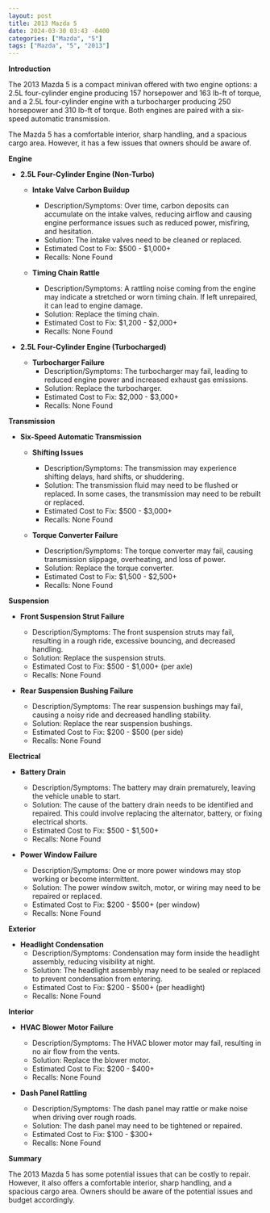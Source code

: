 ```yaml
---
layout: post
title: 2013 Mazda 5
date: 2024-03-30 03:43 -0400
categories: ["Mazda", "5"]
tags: ["Mazda", "5", "2013"]
---
```

**Introduction**

The 2013 Mazda 5 is a compact minivan offered with two engine options: a 2.5L four-cylinder engine producing 157 horsepower and 163 lb-ft of torque, and a 2.5L four-cylinder engine with a turbocharger producing 250 horsepower and 310 lb-ft of torque. Both engines are paired with a six-speed automatic transmission.

The Mazda 5 has a comfortable interior, sharp handling, and a spacious cargo area. However, it has a few issues that owners should be aware of.

**Engine**

* **2.5L Four-Cylinder Engine (Non-Turbo)**

  * **Intake Valve Carbon Buildup**
    * Description/Symptoms: Over time, carbon deposits can accumulate on the intake valves, reducing airflow and causing engine performance issues such as reduced power, misfiring, and hesitation.
    * Solution: The intake valves need to be cleaned or replaced.
    * Estimated Cost to Fix: $500 - $1,000+
    * Recalls: None Found

  * **Timing Chain Rattle**
    * Description/Symptoms: A rattling noise coming from the engine may indicate a stretched or worn timing chain. If left unrepaired, it can lead to engine damage.
    * Solution: Replace the timing chain.
    * Estimated Cost to Fix: $1,200 - $2,000+
    * Recalls: None Found

* **2.5L Four-Cylinder Engine (Turbocharged)**

  * **Turbocharger Failure**
    * Description/Symptoms: The turbocharger may fail, leading to reduced engine power and increased exhaust gas emissions.
    * Solution: Replace the turbocharger.
    * Estimated Cost to Fix: $2,000 - $3,000+
    * Recalls: None Found

**Transmission**

* **Six-Speed Automatic Transmission**

  * **Shifting Issues**
    * Description/Symptoms: The transmission may experience shifting delays, hard shifts, or shuddering.
    * Solution: The transmission fluid may need to be flushed or replaced. In some cases, the transmission may need to be rebuilt or replaced.
    * Estimated Cost to Fix: $500 - $3,000+
    * Recalls: None Found

  * **Torque Converter Failure**
    * Description/Symptoms: The torque converter may fail, causing transmission slippage, overheating, and loss of power.
    * Solution: Replace the torque converter.
    * Estimated Cost to Fix: $1,500 - $2,500+
    * Recalls: None Found

**Suspension**

* **Front Suspension Strut Failure**
    * Description/Symptoms: The front suspension struts may fail, resulting in a rough ride, excessive bouncing, and decreased handling.
    * Solution: Replace the suspension struts.
    * Estimated Cost to Fix: $500 - $1,000+ (per axle)
    * Recalls: None Found

* **Rear Suspension Bushing Failure**
    * Description/Symptoms: The rear suspension bushings may fail, causing a noisy ride and decreased handling stability.
    * Solution: Replace the rear suspension bushings.
    * Estimated Cost to Fix: $200 - $500 (per side)
    * Recalls: None Found

**Electrical**

* **Battery Drain**
    * Description/Symptoms: The battery may drain prematurely, leaving the vehicle unable to start.
    * Solution: The cause of the battery drain needs to be identified and repaired. This could involve replacing the alternator, battery, or fixing electrical shorts.
    * Estimated Cost to Fix: $500 - $1,500+
    * Recalls: None Found

* **Power Window Failure**
    * Description/Symptoms: One or more power windows may stop working or become intermittent.
    * Solution: The power window switch, motor, or wiring may need to be repaired or replaced.
    * Estimated Cost to Fix: $200 - $500+ (per window)
    * Recalls: None Found

**Exterior**

* **Headlight Condensation**
    * Description/Symptoms: Condensation may form inside the headlight assembly, reducing visibility at night.
    * Solution: The headlight assembly may need to be sealed or replaced to prevent condensation from entering.
    * Estimated Cost to Fix: $200 - $500+ (per headlight)
    * Recalls: None Found

**Interior**

* **HVAC Blower Motor Failure**
    * Description/Symptoms: The HVAC blower motor may fail, resulting in no air flow from the vents.
    * Solution: Replace the blower motor.
    * Estimated Cost to Fix: $200 - $400+
    * Recalls: None Found

* **Dash Panel Rattling**
    * Description/Symptoms: The dash panel may rattle or make noise when driving over rough roads.
    * Solution: The dash panel may need to be tightened or repaired.
    * Estimated Cost to Fix: $100 - $300+
    * Recalls: None Found

**Summary**

The 2013 Mazda 5 has some potential issues that can be costly to repair. However, it also offers a comfortable interior, sharp handling, and a spacious cargo area. Owners should be aware of the potential issues and budget accordingly.
